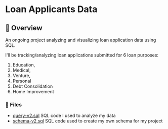 # Loan Applicants Data
## 💼  Overview
An ongoing project analyzing and visualizing loan application data using SQL. 

I'll be tracking/analyzing loan applications submitted for 6 loan purposes: 
1. Education, 
2. Medical, 
3. Venture,
4. Personal
5. Debt Consolidation
6. Home Improvement

### 📁 Files
* [query-v2.sql](https://github.com/benjamindfuentes/Loan-Applicants/blob/main/query.sql) SQL code I used to analyze my data
* [schema-v2.sql](https://github.com/benjamindfuentes/Loan-Applicants/blob/main/schema.sql) SQL code used to create my own schema for my project


